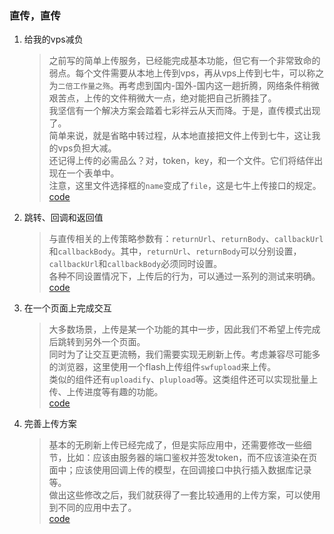 ### 直传，直传

1. 给我的vps减负
   > 之前写的简单上传服务，已经能完成基本功能，但它有一个非常致命的弱点。每个文件需要从本地上传到vps，再从vps上传到七牛，可以称之为`二倍工作量之殇`。再考虑到国内-国外-国内这一趟折腾，网络条件稍微艰苦点，上传的文件稍微大一点，绝对能把自己折腾挂了。  
   我坚信有一个解决方案会踏着七彩祥云从天而降。于是，直传模式出现了。  
   简单来说，就是省略中转过程，从本地直接把文件上传到七牛，这让我的vps负担大减。  
   还记得上传的必需品么？对，token，key，和一个文件。它们将结伴出现在一个表单中。  
   注意，这里文件选择框的`name`变成了`file`，这是七牛上传接口的规定。  
   [code]()  

2. 跳转、回调和返回值
   > 与直传相关的上传策略参数有：`returnUrl`、`returnBody`、`callbackUrl`和`callbackBody`。其中，`returnUrl`、`returnBody`可以分别设置，`callbackUrl`和`callbackBody`必须同时设置。  
   各种不同设置情况下，上传后的行为，可以通过一系列的测试来明确。  
   [code]()  

3. 在一个页面上完成交互
   > 大多数场景，上传是某一个功能的其中一步，因此我们不希望上传完成后跳转到另外一个页面。  
   同时为了让交互更流畅，我们需要实现无刷新上传。考虑兼容尽可能多的浏览器，这里使用一个flash上传组件`swfupload`来上传。  
   类似的组件还有`uploadify`、`plupload`等。这类组件还可以实现批量上传、上传进度等有趣的功能。  
   [code]()  

4. 完善上传方案
   > 基本的无刷新上传已经完成了，但是实际应用中，还需要修改一些细节，比如：应该由服务器的端口鉴权并签发token，而不应该渲染在页面中；应该使用回调上传的模型，在回调接口中执行插入数据库记录等。  
   做出这些修改之后，我们就获得了一套比较通用的上传方案，可以使用到不同的应用中去了。  
   [code]()

